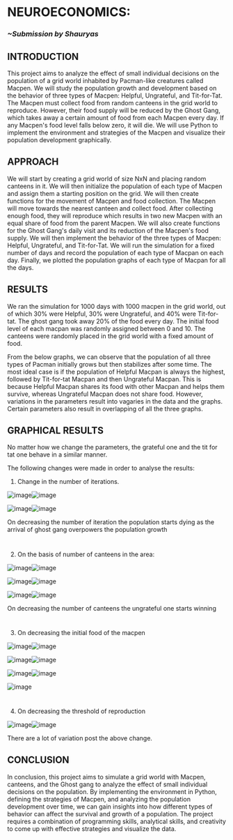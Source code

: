 <!-- # BCS-Takneek-PS-2023
This is a repo containing the code and the documentation for the BCS PS, Takneek 2023.
 -->
# NEUROECONOMICS:

### _~Submission by Shauryas_

## INTRODUCTION

This project aims to analyze the effect of small individual decisions on the population of a grid world inhabited by Pacman-like creatures called Macpen. We will study the population growth and development based on the behavior of three types of Macpen: Helpful, Ungrateful, and Tit-for-Tat. The Macpen must collect food from random canteens in the grid world to reproduce. However, their food supply will be reduced by the Ghost Gang, which takes away a certain amount of food from each Macpen every day. If any Macpen's food level falls below zero, it will die. We will use Python to implement the environment and strategies of the Macpen and visualize their population development graphically.


## APPROACH

We will start by creating a grid world of size NxN and placing random canteens in it. We will then initialize the population of each type of Macpen and assign them a starting position on the grid. We will then create functions for the movement of Macpen and food collection. The Macpen will move towards the nearest canteen and collect food. After collecting enough food, they will reproduce which results in two new Macpen with an equal share of food from the parent Macpen. We will also create functions for the Ghost Gang's daily visit and its reduction of the Macpen's food supply. We will then implement the behavior of the three types of Macpen: Helpful, Ungrateful, and Tit-for-Tat. We will run the simulation for a fixed number of days and record the population of each type of Macpan on each day. Finally, we plotted the population graphs of each type of Macpan for all the days.

## RESULTS

We ran the simulation for 1000 days with 1000 macpen in the grid world, out of which 30% were Helpful, 30% were Ungrateful, and 40% were Tit-for-tat. The ghost gang took away 20% of the food every day. The initial food level of each macpan was randomly assigned between 0 and 10. The canteens were randomly placed in the grid world with a fixed amount of food.

From the below graphs, we can observe that the population of all three types of Pacman initially grows but then stabilizes after some time. The most ideal case is if the population of Helpful Macpan is always the highest, followed by Tit-for-tat Macpan and then Ungrateful Macpan. This is because Helpful Macpan shares its food with other Macpan and helps them survive, whereas Ungrateful Macpan does not share food. However, variations in the parameters result into vagaries in the data and the graphs. Certain parameters also result in overlapping of all the three graphs.


## GRAPHICAL RESULTS

No matter how we change the parameters, the grateful one and the tit for tat one behave in a similar manner.

The following changes were made in order to analyse the results:

1. Change in the number of iterations.

![image](https://user-images.githubusercontent.com/123170794/229425902-a4488b4c-8ab7-4ac0-8762-4e55187d1990.png)![image](https://user-images.githubusercontent.com/123170794/229425957-34498985-1a83-4b7f-9ee5-fd6608cb35c5.png)

![image](https://user-images.githubusercontent.com/123170794/229426220-69ab5782-80a9-4d44-b223-4a78361287a3.png)![image](https://user-images.githubusercontent.com/123170794/229426243-acc874f9-5e3f-4542-abc7-9005193d53b4.png)

On decreasing the number of iteration the population starts dying as the arrival of ghost gang overpowers the population growth

# 

2. On the basis of number of canteens in the area:

![image](https://user-images.githubusercontent.com/123170794/229426477-b9cbb96c-9009-466a-b3fd-b2554c032c83.png)![image](https://user-images.githubusercontent.com/123170794/229426493-123d6d30-665b-4dfa-a491-0f6e7c964c24.png)

![image](https://user-images.githubusercontent.com/123170794/229426501-a2e16b78-aeb5-4820-98cc-ec4afeb43955.png)![image](https://user-images.githubusercontent.com/123170794/229426526-18cac48d-6709-465d-b1b8-87450cfafca9.png)

![image](https://user-images.githubusercontent.com/123170794/229426653-e14dd75f-c816-43c2-985f-372bf4d6047b.png)![image](https://user-images.githubusercontent.com/123170794/229426670-460d59d7-45d5-4f97-b7ce-a587644c179f.png)

On decreasing the number of canteens the ungrateful one starts winning

#

3. On decreasing the initial food of the macpen 

![image](https://user-images.githubusercontent.com/123170794/229426777-1a5e3d70-9f43-4a51-9319-98036408d8ba.png)![image](https://user-images.githubusercontent.com/123170794/229426805-ab412f22-9ffd-4b6f-a018-752672bc2f69.png)

![image](https://user-images.githubusercontent.com/123170794/229426862-bdc0e505-e725-4a46-b3a9-c6813b8e8a59.png)![image](https://user-images.githubusercontent.com/123170794/229426874-3f2c06fb-f88b-4f9e-9e3f-675f7827e68e.png)

![image](https://user-images.githubusercontent.com/123170794/229426938-b05e5ed2-a433-4b0c-b08f-654db7c37ad4.png)![image](https://user-images.githubusercontent.com/123170794/229426947-b2d0a82b-ebb7-4529-90fe-b552229ce4fa.png)

![image](https://user-images.githubusercontent.com/123170794/229426969-3a8173b0-2202-40f7-a352-29b58a00cd12.png)

#

4. On decreasing the threshold of reproduction

![image](https://user-images.githubusercontent.com/123170794/229428468-78a840ec-fb61-454b-9879-c36e7f73a55e.png)![image](https://user-images.githubusercontent.com/123170794/229428481-1958d714-f3c7-4f29-b421-eb0fda9d696f.png)


There are a lot of variation post the above change.



## CONCLUSION
In conclusion, this project aims to simulate a grid world with Macpen, canteens, and the Ghost gang to analyze the effect of small individual decisions on the population. By implementing the environment in Python, defining the strategies of Macpen, and analyzing the population development over time, we can gain insights into how different types of behavior can affect the survival and growth of a population. The project requires a combination of programming skills, analytical skills, and creativity to come up with effective strategies and visualize the data.

